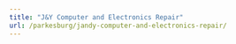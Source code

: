 ```yaml
---
title: "J&Y Computer and Electronics Repair"
url: /parkesburg/jandy-computer-and-electronics-repair/
---
```

